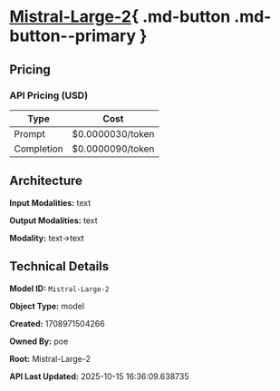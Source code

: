 # [Mistral-Large-2](https://poe.com/Mistral-Large-2){ .md-button .md-button--primary }

## Pricing

### API Pricing (USD)

| Type | Cost |
|------|------|
| Prompt | $0.0000030/token |
| Completion | $0.0000090/token |

## Architecture

**Input Modalities:** text

**Output Modalities:** text

**Modality:** text->text


## Technical Details

**Model ID:** `Mistral-Large-2`

**Object Type:** model

**Created:** 1708971504266

**Owned By:** poe

**Root:** Mistral-Large-2

**API Last Updated:** 2025-10-15 16:36:09.638735
